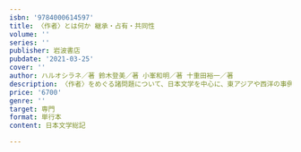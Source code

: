 ```yaml
---
isbn: '9784000614597'
title: 〈作者〉とは何か 継承・占有・共同性
volume: ''
series: ''
publisher: 岩波書店
pubdate: '2021-03-25'
cover: ''
author: ハルオシラネ／著 鈴木登美／著 小峯和明／著 十重田裕一／著
description: 〈作者〉をめぐる諸問題について、日本文学を中心に、東アジアや西洋の事例を含めて幅広く考察する。
price: '6700'
genre: ''
target: 専門
format: 単行本
content: 日本文学総記

---
```

